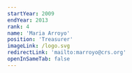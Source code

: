 ```yaml
---
startYear: 2009
endYear: 2013
rank: 4
name: 'Maria Arroyo'
position: 'Treasurer'
imageLink: /logo.svg
redirectLink: 'mailto:marroyo@crs.org'
openInSameTab: false
---
```

